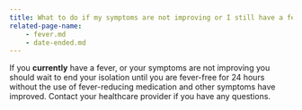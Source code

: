 ```yaml
---
title: What to do if my symptoms are not improving or I still have a fever?
related-page-name:
    - fever.md
    - date-ended.md
---
```


If you **currently** have a fever, or your symptoms are not improving you should wait to end your isolation until you are fever-free for 24 hours without the use of fever-reducing medication and other symptoms have improved. Contact your healthcare provider if you have any questions.